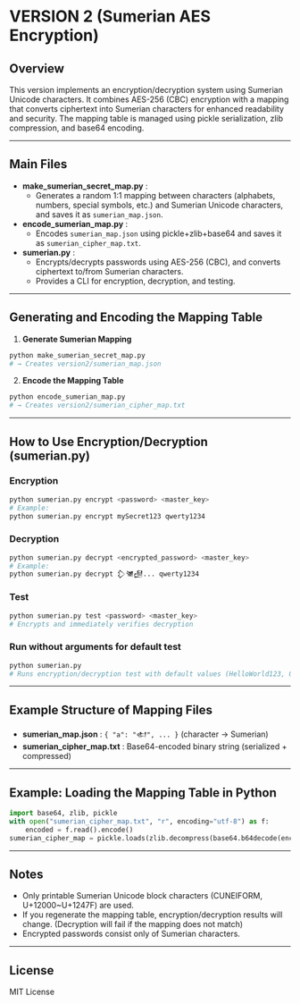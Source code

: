 # VERSION 2 (Sumerian AES Encryption)

## Overview

This version implements an encryption/decryption system using Sumerian Unicode characters. It combines AES-256 (CBC) encryption with a mapping that converts ciphertext into Sumerian characters for enhanced readability and security. The mapping table is managed using pickle serialization, zlib compression, and base64 encoding.

---

## Main Files

- **make_sumerian_secret_map.py** :
  - Generates a random 1:1 mapping between characters (alphabets, numbers, special symbols, etc.) and Sumerian Unicode characters, and saves it as `sumerian_map.json`.
- **encode_sumerian_map.py** :
  - Encodes `sumerian_map.json` using pickle+zlib+base64 and saves it as `sumerian_cipher_map.txt`.
- **sumerian.py** :
  - Encrypts/decrypts passwords using AES-256 (CBC), and converts ciphertext to/from Sumerian characters.
  - Provides a CLI for encryption, decryption, and testing.

---

## Generating and Encoding the Mapping Table

1. **Generate Sumerian Mapping**

```bash
python make_sumerian_secret_map.py
# → Creates version2/sumerian_map.json
```

2. **Encode the Mapping Table**

```bash
python encode_sumerian_map.py
# → Creates version2/sumerian_cipher_map.txt
```

---

## How to Use Encryption/Decryption (sumerian.py)

### Encryption

```bash
python sumerian.py encrypt <password> <master_key>
# Example:
python sumerian.py encrypt mySecret123 qwerty1234
```

### Decryption

```bash
python sumerian.py decrypt <encrypted_password> <master_key>
# Example:
python sumerian.py decrypt 𒁷𒇶𒍉... qwerty1234
```

### Test

```bash
python sumerian.py test <password> <master_key>
# Encrypts and immediately verifies decryption
```

### Run without arguments for default test

```bash
python sumerian.py
# Runs encryption/decryption test with default values (HelloWorld123, Qwerty1234)
```

---

## Example Structure of Mapping Files

- **sumerian_map.json** : `{ "a": "𒊕", ... }` (character → Sumerian)
- **sumerian_cipher_map.txt** : Base64-encoded binary string (serialized + compressed)

---

## Example: Loading the Mapping Table in Python

```python
import base64, zlib, pickle
with open("sumerian_cipher_map.txt", "r", encoding="utf-8") as f:
    encoded = f.read().encode()
sumerian_cipher_map = pickle.loads(zlib.decompress(base64.b64decode(encoded)))
```

---

## Notes

- Only printable Sumerian Unicode block characters (CUNEIFORM, U+12000~U+1247F) are used.
- If you regenerate the mapping table, encryption/decryption results will change. (Decryption will fail if the mapping does not match)
- Encrypted passwords consist only of Sumerian characters.

---

## License

MIT License
